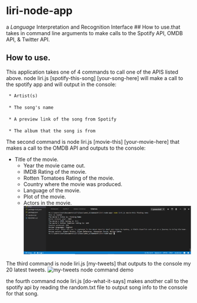 # liri-node-app
a _Language_ Interpretation and Recognition Interface ## How to use.that takes in command line arguments to make calls to the 
Spotify API, OMDB API, & Twitter API.

## How to use.
This application takes one of 4 commands to call one of the APIS listed above. node liri.js [spotify-this-song] [your-song-here] will make a call to the spotify app and will output in the console: 

     * Artist(s)
     
     * The song's name
     
     * A preview link of the song from Spotify
     
     * The album that the song is from

The second command is node liri.js [movie-this] [your-movie-here] that makes a call to the OMDB API and outputs to the console:
  * Title of the movie.
       * Year the movie came out.
       * IMDB Rating of the movie.
       * Rotten Tomatoes Rating of the movie.
       * Country where the movie was produced.
       * Language of the movie.
       * Plot of the movie.
       * Actors in the movie.
       ![Screen shot of movie-this command node js](assets/images/movieThis.png)

The third command is node liri.js [my-tweets] that outputs to the console my 20 latest tweets.
![my-tweets node command demo](https://media.giphy.com/media/3feY9ogg9fVAXoPM2c/giphy.gif)

the fourth command node liri.js [do-what-it-says] makes another call to the spotify api by reading the random.txt file to output song info to the console for that song.

